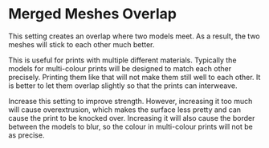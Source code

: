 Merged Meshes Overlap
====
This setting creates an overlap where two models meet. As a result, the two meshes will stick to each other much better.

This is useful for prints with multiple different materials. Typically the models for multi-colour prints will be designed to match each other precisely. Printing them like that will not make them still well to each other. It is better to let them overlap slightly so that the prints can interweave.

Increase this setting to improve strength. However, increasing it too much will cause overextrusion, which makes the surface less pretty and can cause the print to be knocked over. Increasing it will also cause the border between the models to blur, so the colour in multi-colour prints will not be as precise.